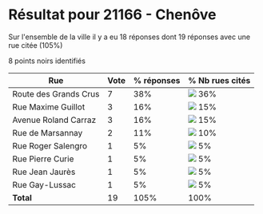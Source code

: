 # Résultat pour 21166 - Chenôve

Sur l'ensemble de la ville il y a eu 18 réponses dont 19 réponses avec une rue citée (105%)

8 points noirs identifiés

| Rue | Vote | % réponses | % Nb rues cités|
|-----|------|------------|----------------|
| Route des Grands Crus | 7 | 38% | <img src="../../img/bar_36.gif" />&nbsp;36%|
| Rue Maxime Guillot | 3 | 16% | <img src="../../img/bar_15.gif" />&nbsp;15%|
| Avenue Roland Carraz | 3 | 16% | <img src="../../img/bar_15.gif" />&nbsp;15%|
| Rue de Marsannay | 2 | 11% | <img src="../../img/bar_10.gif" />&nbsp;10%|
| Rue Roger Salengro | 1 | 5% | <img src="../../img/bar_5.gif" />&nbsp;5%|
| Rue Pierre Curie | 1 | 5% | <img src="../../img/bar_5.gif" />&nbsp;5%|
| Rue Jean Jaurès | 1 | 5% | <img src="../../img/bar_5.gif" />&nbsp;5%|
| Rue Gay-Lussac | 1 | 5% | <img src="../../img/bar_5.gif" />&nbsp;5%|
| **Total** | 19 | 105% | 100%|
